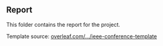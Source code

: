 ## Report

This folder contains the report for the project.

Template source: [overleaf.com/.../ieee-conference-template](https://www.overleaf.com/latex/templates/ieee-conference-template/grfzhhncsfqn)


